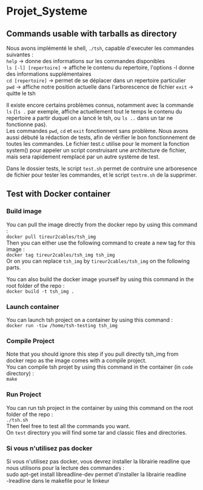 # Projet_Systeme

## Commands usable with tarballs as directory  
  
Nous avons implémenté le shell, `./tsh`, capable d'executer les commandes suivantes :  
`help` -> donne des informations sur les commandes disponibles  
`ls [-l] [repertoire]` -> affiche le contenu du repertoire, l'options -l donne des informations supplémentaires  
`cd [repertoire]` -> permet de se déplacer dans un repertoire particulier  
`pwd` -> affiche notre position actuelle dans l'arborescence de fichier
`exit` -> quitte le tsh  

Il existe encore certains problèmes connus, notamment avec la commande `ls` (`ls .` par exemple, affiche actuellement tout le temps le contenu du repertoire a partir duquel
on a lancé le tsh, ou `ls ..` dans un tar ne fonctionne pas).  
Les commandes `pwd`, `cd` et `exit` fonctionnent sans problème. Nous avons aussi débuté la rédaction de tests, afin de vérifier le bon fonctionnement de toutes les commandes.
Le fichier test.c utilise pour le moment la fonction system() pour appeler un script construisant une architecture de fichier, mais sera rapidement remplacé par 
un autre système de test.  
  
Dans le dossier tests, le script `test.sh` permet de contruire une arboresence de fichier pour tester les commandes, et le script `testrm.sh` de la supprimer.

## Test with Docker container

### Build image

You can pull the image directly from the docker repo by using this command :  
`docker pull tireur2cables/tsh_img`  
Then you can either use the following command to create a new tag for this image :  
`docker tag tireur2cables/tsh_img tsh_img`  
Or on you can replace `tsh_img` by `tireur2cables/tsh_img` on the following parts.  

You can also build the docker image yourself by using this command in the root folder of the repo :  
`docker build -t tsh_img .`  

### Launch container

You can launch tsh project on a container by using this command :  
`docker run -tiw /home/tsh-testing tsh_img`  

### Compile Project

Note that you should ignore this step if you pull directly tsh_img from docker repo as the image comes with a compile project.  
You can compile tsh projet by using this command in the container (in `code` directory) :  
`make`

### Run Project

You can run tsh project in the container by using this command on the root folder of the repo :  
`./tsh.sh`  
Then feel free to test all the commands you want.  
On `test` directory you will find some tar and classic files and directories.  

### Si vous n'utilisez pas docker

Si vous n'utilisez pas docker, vous devrez installer la librairie readline que nous utilisons pour la lecture des commandes :  
sudo apt-get install libreadline-dev permet d'installer la librairie readline  
-lreadline dans le makefile pour le linkeur
